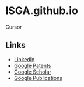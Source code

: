 # ISGA.github.io

Cursor

## Links

- [LinkedIn](https://www.linkedin.com/in/indermeet/)
- [Google Patents](https://patents.google.com/?inventor=indermeet+Gandhi&oq=inventor:(indermeet+Gandhi)&sort=new&dups=language)
- [Google Scholar](https://scholar.google.com/citations?user=UKyyW5AAAAAJ&hl=en)
- [Google Publications](https://patents.google.com/?inventor=indermeet+Gandhi&patents=false&scholar&oq=inventor:(indermeet+Gandhi)&sort=new&dups=language)
